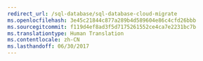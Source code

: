 ```yaml
---
redirect_url: /sql-database/sql-database-cloud-migrate
ms.openlocfilehash: 3e45c21844c877a289b4d589604e86c4cfd26bbb
ms.sourcegitcommit: f119d4ef8ad3f5d7175261552ce4ca7e2231bc7b
ms.translationtype: Human Translation
ms.contentlocale: zh-CN
ms.lasthandoff: 06/30/2017
---
```

